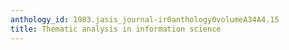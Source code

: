 ```yaml
---
anthology_id: 1983.jasis_journal-ir0anthology0volumeA34A4.15
title: Thematic analysis in information science
---
```

